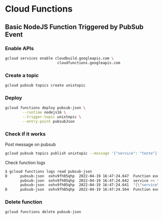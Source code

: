 # Cloud Functions   
Basic NodeJS Function Triggered by PubSub Event
-------------------

### Enable APIs
```bash
gcloud services enable cloudbuild.googleapis.com \
                        cloudfunctions.googleapis.com
```

### Create a topic
```bash
gcloud pubsub topics create unixtopic
```

### Deploy
```bash
gcloud functions deploy pubsub-json \
        --runtime nodejs16 \
        --trigger-topic unixtopic \
        --entry-point pubsubJson
```

### Check if it works
Post message on pubsub
```bash
gcloud pubsub topics publish unixtopic --message '{"service": "teste"}'
```

Check function logs
```bash
$ gcloud functions logs read pubsub-json
D      pubsub-json  oxhv9fh05qhp  2022-04-19 16:47:24.647  Function execution took 82 ms. Finished with status: ok
       pubsub-json  oxhv9fh05qhp  2022-04-19 16:47:24.642  service >> teste
       pubsub-json  oxhv9fh05qhp  2022-04-19 16:47:24.641  "{\"service\": \"teste\"}"
D      pubsub-json  oxhv9fh05qhp  2022-04-19 16:47:24.564  Function execution started
```

### Delete function
```bash
gcloud functions delete pubsub-json 
```
